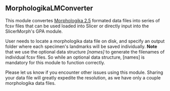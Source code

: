 ## MorphologikaLMConverter
This module convertes [Morphologika 2.5](https://sites.google.com/site/hymsfme/downloadmorphologica) formated data files into series of fcsv files that can be used loaded into Slicer or directly input into the SlicerMorph's GPA module. 

User needs to locate a morphologika data file on disk, and specify an output folder where each specimen's landmarks will be saved individually. **Note** that we use the optional data structure *[names]* to generate the filenames of individual fcsv files. So while an optional data structure, [names] is mandatory for this module to function correctly.

Please let us know if you encounter other issues using this module. Sharing your data file will greatly expedite the resolution, as we have only a couple morphologika data files. 

